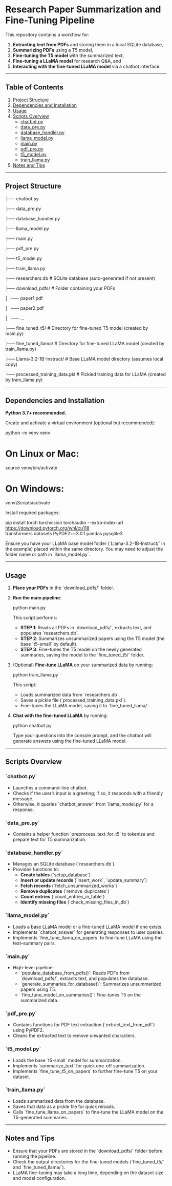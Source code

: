 # Research Paper Summarization and Fine-Tuning Pipeline

This repository contains a workflow for:
1. **Extracting text from PDFs** and storing them in a local SQLite database,
2. **Summarizing PDFs** using a T5 model,
3. **Fine-tuning the T5 model** with the summarized text,
4. **Fine-tuning a LLaMA model** for research Q&A, and
5. **Interacting with the fine-tuned LLaMA model** via a chatbot interface.

---

## Table of Contents
1. [Project Structure](#project-structure)  
2. [Dependencies and Installation](#dependencies-and-installation)  
3. [Usage](#usage)  
4. [Scripts Overview](#scripts-overview)  
   - [chatbot.py](#chatbotpy)  
   - [data_pre.py](#data_prepy)  
   - [database_handler.py](#database_handlerpy)  
   - [llama_model.py](#llama_modelpy)  
   - [main.py](#mainpy)  
   - [pdf_pre.py](#pdf_prepy)  
   - [t5_model.py](#t5_modelpy)  
   - [train_llama.py](#train_llamapy)  
5. [Notes and Tips](#notes-and-tips)

---

## Project Structure

├── chatbot.py

├── data_pre.py

├── database_handler.py

├── llama_model.py

├── main.py

├── pdf_pre.py

├── t5_model.py

├── train_llama.py

├── researchers.db            # SQLite database (auto-generated if not present)

├── download_pdfs/           # Folder containing your PDFs

│   ├── paper1.pdf

│   ├── paper2.pdf

│   └── ...

├── fine_tuned_t5/           # Directory for fine-tuned T5 model (created by main.py)

├── fine_tuned_llama/        # Directory for fine-tuned LLaMA model (created by train_llama.py)

├── Llama-3.2-1B-Instruct/   # Base LLaMA model directory (assumes local copy)

└── processed_training_data.pkl # Pickled training data for LLaMA (created by train_llama.py)


---

## Dependencies and Installation

**Python 3.7+ recommended.**

Create and activate a virtual environment (optional but recommended):

python -m venv venv

# On Linux or Mac:
source venv/bin/activate

# On Windows:
venv\Scripts\activate

Install required packages:

pip install torch torchvision torchaudio --extra-index-url https://download.pytorch.org/whl/cu118 \
transformers datasets PyPDF2==3.0.1 pandas pysqlite3


Ensure you have your LLaMA base model folder (\`Llama-3.2-1B-Instruct/\` in the example) placed within the same directory. You may need to adjust the folder name or path in \`llama_model.py\`.

---

## Usage

1. **Place your PDFs** in the \`download_pdfs/\` folder.

2. **Run the main pipeline**:

    python main.py

    This script performs:
    - **STEP 1**: Reads all PDFs in \`download_pdfs/\`, extracts text, and populates \`researchers.db\`.
    - **STEP 2**: Summarizes unsummarized papers using the T5 model (the base \`t5-small\` by default).
    - **STEP 3**: Fine-tunes the T5 model on the newly generated summaries, saving the model to the \`fine_tuned_t5/\` folder.

3. (Optional) **Fine-tune LLaMA** on your summarized data by running:

    python train_llama.py

    This script:
    - Loads summarized data from \`researchers.db\`.
    - Saves a pickle file (\`processed_training_data.pkl\`).
    - Fine-tunes the LLaMA model, saving it to \`fine_tuned_llama/\`.

4. **Chat with the fine-tuned LLaMA** by running:

    python chatbot.py

    Type your questions into the console prompt, and the chatbot will generate answers using the fine-tuned LLaMA model.

---

## Scripts Overview

### \`chatbot.py\`
- Launches a command-line chatbot.
- Checks if the user’s input is a greeting; if so, it responds with a friendly message.
- Otherwise, it queries \`chatbot_answer\` from \`llama_model.py\` for a response.

### \`data_pre.py\`
- Contains a helper function \`preprocess_text_for_t5\` to tokenize and prepare text for T5 summarization.

### \`database_handler.py\`
- Manages an SQLite database (\`researchers.db\`).
- Provides functions to:
  - **Create tables** (\`setup_database\`)
  - **Insert or update records** (\`insert_work\`, \`update_summary\`)
  - **Fetch records** (\`fetch_unsummarized_works\`)
  - **Remove duplicates** (\`remove_duplicates\`)
  - **Count entries** (\`count_entries_in_table\`)
  - **Identify missing files** (\`check_missing_files_in_db\`)

### \`llama_model.py\`
- Loads a base LLaMA model or a fine-tuned LLaMA model if one exists.
- Implements \`chatbot_answer\` for generating responses to user queries.
- Implements \`fine_tune_llama_on_papers\` to fine-tune LLaMA using the text–summary pairs.

### \`main.py\`
- High-level pipeline:
  - \`populate_database_from_pdfs()\`: Reads PDFs from \`download_pdfs/\`, extracts text, and populates the database.
  - \`generate_summaries_for_database()\`: Summarizes unsummarized papers using T5.
  - \`fine_tune_model_on_summaries()\`: Fine-tunes T5 on the summarized data.

### \`pdf_pre.py\`
- Contains functions for PDF text extraction (\`extract_text_from_pdf\`) using PyPDF2.
- Cleans the extracted text to remove unwanted characters.

### \`t5_model.py\`
- Loads the base \`t5-small\` model for summarization.
- Implements \`summarize_text\` for quick one-off summarization.
- Implements \`fine_tune_t5_on_papers\` to further fine-tune T5 on your dataset.

### \`train_llama.py\`
- Loads summarized data from the database.
- Saves that data as a pickle file for quick reloads.
- Calls \`fine_tune_llama_on_papers\` to fine-tune the LLaMA model on the T5-generated summaries.

---

## Notes and Tips

- Ensure that your PDFs are stored in the \`download_pdfs/\` folder before running the pipeline.
- Check the output directories for the fine-tuned models (\`fine_tuned_t5/\` and \`fine_tuned_llama/\`).
- LLaMA fine-tuning may take a long time, depending on the dataset size and model configuration.
